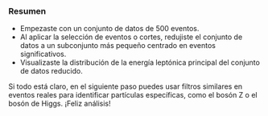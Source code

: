 ### Resumen
- Empezaste con un conjunto de datos de 500 eventos.
- Al aplicar la selección de eventos o cortes, redujiste el conjunto de datos a un subconjunto más pequeño centrado en eventos significativos.
- Visualizaste la distribución de la energía leptónica principal del conjunto de datos reducido.

Si todo está claro, en el siguiente paso puedes usar filtros similares en eventos reales para identificar partículas específicas, como el bosón Z o el bosón de Higgs. ¡Feliz análisis!